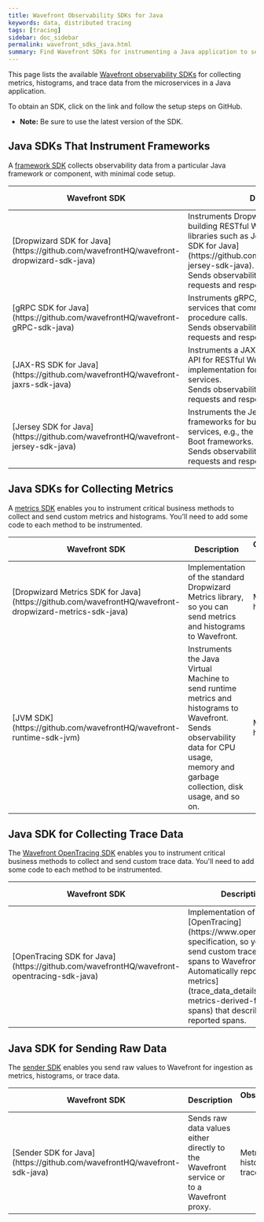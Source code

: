 ```yaml
---
title: Wavefront Observability SDKs for Java
keywords: data, distributed tracing
tags: [tracing]
sidebar: doc_sidebar
permalink: wavefront_sdks_java.html
summary: Find Wavefront SDKs for instrumenting a Java application to send observability data to Wavefront.
---
```



This page lists the available [Wavefront observability SDKs](wavefront_sdks.html) for collecting metrics, histograms, and trace data from the microservices in a Java application. 

To obtain an SDK, click on the link and follow the setup steps on GitHub. 

* **Note:** Be sure to use the latest version of the SDK.

## Java SDKs That Instrument Frameworks

A [framework SDK](wavefront_sdks.html#sdks-that-instrument-frameworks) collects observability data from a particular Java framework or component, with minimal code setup.

<table id = "framework-java" width="100%">
<colgroup>
<col width="30%" />
<col width="50%" />
<col width="20%" />
</colgroup>
<tbody>
<thead>
<tr><th>Wavefront SDK</th><th>Description</th><th>Observability Data</th></tr>
</thead>

<tr>
<td markdown="span">[Dropwizard SDK for Java](https://github.com/wavefrontHQ/wavefront-dropwizard-sdk-java)</td>
<td markdown="span">Instruments Dropwizard, a framework for building RESTful Web services. Instruments libraries such as Jetty. Use with the [Jersey SDK for Java](https://github.com/wavefrontHQ/wavefront-jersey-sdk-java). <br> Sends observability data from HTTP requests and responses. </td>
<td markdown="span">Metrics</td>
</tr>

<tr>
<td markdown="span">[gRPC SDK for Java](https://github.com/wavefrontHQ/wavefront-gRPC-sdk-java)</td>
<td>Instruments gRPC, a framework for building services that communicate through remote procedure calls. <br> Sends observability data from gRPC requests and responses.</td>
<td markdown="span">Metrics, histograms, trace data</td>
</tr>

<tr>
<td markdown="span">[JAX-RS SDK for Java](https://github.com/wavefrontHQ/wavefront-jaxrs-sdk-java)</td>
<td>Instruments a JAX-RS (JSR 311: The Java API for RESTful Web Services) implementation for building RESTful Web services. <br> Sends observability data from HTTP requests and responses.</td>
<td markdown="span">Metrics, histograms, trace data</td>
</tr>

<tr>
<td markdown="span">[Jersey SDK for Java](https://github.com/wavefrontHQ/wavefront-jersey-sdk-java)</td>
<td>Instruments the Jersey-compliant libraries of frameworks for building RESTful Web services, e.g., the Dropwizard and Spring Boot frameworks. <br> Sends observability data from HTTP requests and responses.</td>
<td markdown="span">Metrics, histograms, trace data</td>
</tr>

</tbody>
</table>

## Java SDKs for Collecting Metrics

A [metrics SDK](wavefront_sdks.html#sdks-for-collecting-metrics-and-histograms) enables you to instrument critical business methods to collect and send custom metrics and histograms. You'll need to add some code to each method to be instrumented.

<table id = "metrics-java" width="100%">
<colgroup>
<col width="30%" />
<col width="50%" />
<col width="20%" />
</colgroup>
<tbody>
<thead>
<tr><th>Wavefront SDK</th><th>Description</th><th>Observability Data</th></tr>
</thead>
<tr>
<td markdown="span">[Dropwizard Metrics SDK for Java](https://github.com/wavefrontHQ/wavefront-dropwizard-metrics-sdk-java)</td>
<td>Implementation of the standard Dropwizard Metrics library, so you can send metrics and histograms to Wavefront. </td>
<td markdown="span">Metrics, histograms</td>
</tr>
<tr>
<td markdown="span">[JVM SDK](https://github.com/wavefrontHQ/wavefront-runtime-sdk-jvm)</td>
<td>Instruments the Java Virtual Machine to send runtime metrics and histograms to Wavefront. <br> Sends observability data for CPU usage, memory and garbage collection, disk usage, and so on.</td>
<td markdown="span">Metrics, histograms</td>
</tr>
</tbody>
</table>


## Java SDK for Collecting Trace Data

The [Wavefront OpenTracing SDK](wavefront_sdks.html#sdks-for-collecting-trace-data) enables you to instrument critical business methods to collect and send custom trace data. You'll need to add some code to each method to be instrumented.

<table id = "opentracing-java" width="100%">
<colgroup>
<col width="30%" />
<col width="50%" />
<col width="20%" />
</colgroup>
<tbody>
<thead>
<tr><th>Wavefront SDK</th><th>Description</th><th>Observability Data</th></tr>
</thead>
<tr>
<td markdown="span">[OpenTracing SDK for Java](https://github.com/wavefrontHQ/wavefront-opentracing-sdk-java)</td>
<td markdown="span">Implementation of the [OpenTracing](https://www.opentracing.io) specification, so you can send custom traces and spans to Wavefront. 
<br>Automatically reports [RED metrics](trace_data_details.html#red-metrics-derived-from-spans) that describe the reported spans.</td>
<td markdown="span">Trace data and derived RED metrics</td>
</tr>
</tbody>
</table>


## Java SDK for Sending Raw Data

The [sender SDK](wavefront_sdks.html#sdks-for-sending-raw-data-to-wavefront) enables you send raw values to Wavefront for ingestion as metrics, histograms, or trace data. 

<table id = "raw-java" width="100%">
<colgroup>
<col width="30%" />
<col width="50%" />
<col width="20%" />
</colgroup>
<tbody>
<thead>
<tr><th>Wavefront SDK</th><th>Description</th><th>Observability Data</th></tr>
</thead>
<tr>
<td markdown="span">[Sender SDK for Java](https://github.com/wavefrontHQ/wavefront-sdk-java)</td>
<td>Sends raw data values either directly to the Wavefront service or to a Wavefront proxy. </td>
<td markdown="span">Metrics, histograms, trace data</td>
</tr>

</tbody>
</table>
